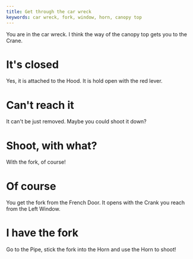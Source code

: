 ```yaml
---
title: Get through the car wreck
keywords: car wreck, fork, window, horn, canopy top
---
```


You are in the car wreck. I think the way of the canopy top gets you to the Crane.

# It's closed
Yes, it is attached to the Hood. It is hold open with the red lever.

# Can't reach it
It can't be just removed. Maybe you could shoot it down?

# Shoot, with what?
With the fork, of course!

# Of course
You get the fork from the French Door. It opens with the Crank you reach from the Left Window.

# I have the fork
Go to the Pipe, stick the fork into the Horn and use the Horn to shoot!